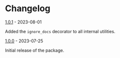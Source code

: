 # Changelog

[1.0.1](../../releases/tag/v1.0.1) - 2023-08-01

Added the `ignore_docs` decorator to all internal utilities.

[1.0.0](../../releases/tag/v1.0.0) - 2023-07-25

Initial release of the package.
